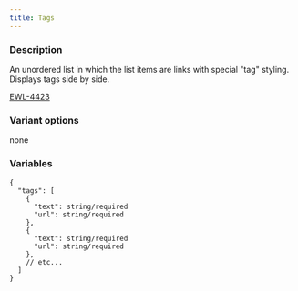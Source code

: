 ```yaml
---
title: Tags
---
```


### Description
An unordered list in which the list items are links with special "tag" styling. Displays tags side by side.

[EWL-4423](https://issues.ama-assn.org/browse/EWL-4423)

### Variant options
none

### Variables
~~~
{
  "tags": [
    {
      "text": string/required
      "url": string/required
    },
    {
      "text": string/required
      "url": string/required
    },
    // etc... 
  ]
}
~~~
